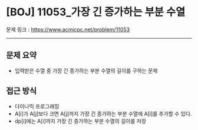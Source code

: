 # [BOJ] 11053_가장 긴 증가하는 부분 수열

문제 링크 : https://www.acmicpc.net/problem/11053

----------------
## 문제 요약
  - 입력받은 수열 중 가장 긴 증가하는 부분 수열의 길이를 구하는 문제

## 접근 방식
  - 다이나믹 프로그래밍
  - A[i]가 A[j]보다 크면 A[j]까지 가장 긴 증가하는 부분 수열에 A[i]를 추가할 수 있다.
  - dp[i]에는 A[i]까지 가장 긴 증가하는 부분 수열의 길이를 저장
